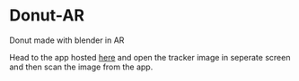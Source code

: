 # Donut-AR
Donut made with blender in AR

Head to the app hosted [here](programmingninjas.github.io/Donut-AR/app.html)
 and open the tracker image in seperate screen and then scan the image from the app.
